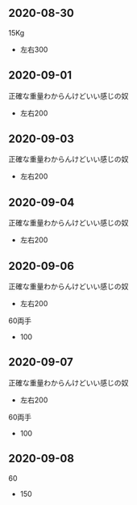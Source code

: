 ## 2020-08-30
15Kg
 - 左右300

## 2020-09-01
正確な重量わからんけどいい感じの奴
 - 左右200

## 2020-09-03
正確な重量わからんけどいい感じの奴
 - 左右200

## 2020-09-04
正確な重量わからんけどいい感じの奴
 - 左右200

## 2020-09-06
正確な重量わからんけどいい感じの奴
 - 左右200

60両手
 - 100

## 2020-09-07
正確な重量わからんけどいい感じの奴
 - 左右200

60両手
 - 100

## 2020-09-08
60
 - 150
